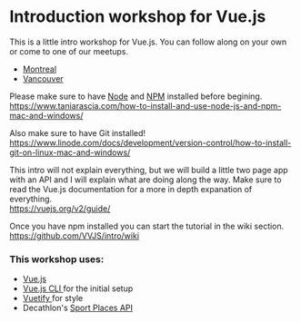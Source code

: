 # Introduction workshop for Vue.js

This is a little intro workshop for Vue.js. You can follow along on your own or come to one of our meetups.

-   [Montreal](https://www.meetup.com/Sport-Tech-by-Decathlon/events/251660210/)
-   [Vancouver](https://www.meetup.com/Vancity-Vue-js/events/251487811/)

Please make sure to have [Node](https://nodejs.org/) and [NPM](https://www.npmjs.com/) installed before begining.  
https://www.taniarascia.com/how-to-install-and-use-node-js-and-npm-mac-and-windows/

Also make sure to have Git installed!  
https://www.linode.com/docs/development/version-control/how-to-install-git-on-linux-mac-and-windows/

This intro will not explain everything, but we will build a little two page app with an API and I will explain what are doing along the way. Make sure to read the Vue.js documentation for a more in depth expanation of everything.  
https://vuejs.org/v2/guide/

Once you have npm installed you can start the tutorial in the wiki section.  
https://github.com/VVJS/intro/wiki

### This workshop uses:

-   [Vue.js](https://vuejs.org/)
-   [Vue.js CLI ](https://github.com/vuejs/vue-cli) for the initial setup
-   [Vuetify ](https://vuetifyjs.com/) for style
-   Decathlon's [Sport Places API](https://developers.decathlon.com/sportplaces/)
